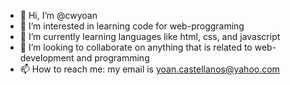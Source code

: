 - 👋 Hi, I’m @cwyoan
- 👀 I’m interested in learning code for web-proggraming
- 🌱 I’m currently learning languages like html, css, and javascript
- 💞️ I’m looking to collaborate on anything that is related to web-development and programming
- 📫 How to reach me: my email is yoan.castellanos@yahoo.com

<!---
cwyoan/cwyoan is a ✨ special ✨ repository because its `README.md` (this file) appears on your GitHub profile.
You can click the Preview link to take a look at your changes.
--->
